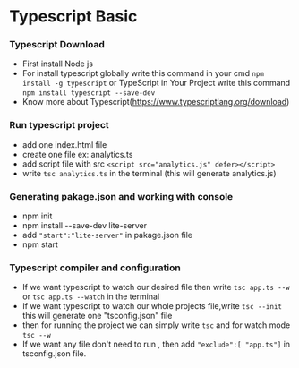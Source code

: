 <p align="center" <img src="https://www.typescriptlang.org/images/branding/two-colors.svg" width="400"/></p>

# Typescript Basic

### Typescript Download
- First install Node js
- For install typescript  globally write this command in your cmd `npm install -g typescript` or TypeScript in Your Project write this command `npm install typescript --save-dev`
- Know more about Typescript(https://www.typescriptlang.org/download)

### Run typescript project
- add one index.html file
- create one file ex: analytics.ts
- add script file with src ` <script src="analytics.js" defer></script> `
- write `tsc analytics.ts` in the terminal (this will generate analytics.js)

### Generating pakage.json and working with console
- npm init
- npm install --save-dev lite-server
- add ` "start":"lite-server" ` in pakage.json file
- npm start

### Typescript compiler and configuration
- If we want typescript to watch our desired file then write `tsc app.ts --w` or `tsc app.ts --watch` in the terminal
- If we want typescript to watch our whole projects file,write `tsc --init` this will generate one "tsconfig.json" file
- then for running the project we can simply write `tsc` and for watch mode `tsc --w `
- If we want any file don't need to run , then add ` "exclude":[ "app.ts"] ` in tsconfig.json file.
